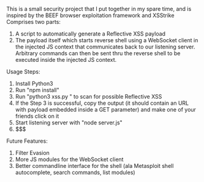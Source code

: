 This is a small security project that I put together in my spare time, and is inspired by the BEEF browser exploitation framework and XSStrike 
Comprises two parts: 
1) A script to automatically generate a Reflective XSS payload
2) The payload itself which starts reverse shell using a WebSocket client in the injected JS context that communicates back to our listening server. Arbitrary commands can then be sent thru the reverse shell to be executed inside the injected JS context. 

Usage Steps:
1. Install Python3
2. Run "npm install"
3. Run "python3 xss.py <website>" to scan for possible Reflective XSS 
4. If the Step 3 is successful, copy the output (it should contain an URL with payload embedded inside a GET parameter) and make one of your friends click on it
5. Start listening server with "node server.js"
6. $$$

Future Features:
1. Filter Evasion
2. More JS modules for the WebSocket client
3. Better commandline interface for the shell (ala Metasploit shell autocomplete, search commands, list modules)


